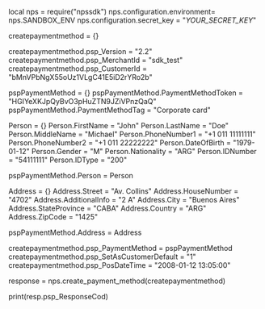 local nps = require("npssdk")
nps.configuration.environment= nps.SANDBOX_ENV
nps.configuration.secret_key = "_YOUR_SECRET_KEY_"


createpaymentmethod = {}

createpaymentmethod.psp_Version = "2.2"
createpaymentmethod.psp_MerchantId = "sdk_test"
createpaymentmethod.psp_CustomerId = "bMnVPbNgX55oUz1VLgC41E5iD2rYRo2b"

pspPaymentMethod = {}
pspPaymentMethod.PaymentMethodToken = "HGIYeXKJpQyBvO3pHuZTN9JZiVPnzQaQ"
pspPaymentMethod.PaymentMethodTag = "Corporate card"

Person = {}
Person.FirstName = "John"
Person.LastName = "Doe"
Person.MiddleName = "Michael"
Person.PhoneNumber1 = "+1 011 11111111"
Person.PhoneNumber2 = "+1 011 22222222"
Person.DateOfBirth = "1979-01-12"
Person.Gender = "M"
Person.Nationality = "ARG"
Person.IDNumber = "54111111"
Person.IDType = "200"

pspPaymentMethod.Person = Person

Address = {}
Address.Street = "Av. Collins"
Address.HouseNumber = "4702"
Address.AdditionalInfo = "2 A"
Address.City = "Buenos Aires"
Address.StateProvince = "CABA"
Address.Country = "ARG"
Address.ZipCode = "1425"

pspPaymentMethod.Address = Address

createpaymentmethod.psp_PaymentMethod = pspPaymentMethod
createpaymentmethod.psp_SetAsCustomerDefault = "1"
createpaymentmethod.psp_PosDateTime = "2008-01-12 13:05:00"

response = nps.create_payment_method(createpaymentmethod)

print(resp.psp_ResponseCod)
